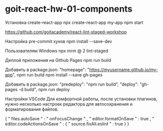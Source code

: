 # goit-react-hw-01-components
 Установка create-react-app
npx create-react-app my-app
npm start

https://github.com/goitacademy/react-lint-staged-workshop

 Настройка pre-commit хуков 
npm install --save-dev  

 Пользователям Windows 
npx mrm @ 2 lint-staged 

 Деплой приложения на Github Pages 
npm run build

 Добавить в package.json:
"homepage": "https://myusername.github.io/my-app", 
npm run build
npm install --save gh-pages

 Добавить в package.json:
"predeploy": "npm run build",
"deploy": "gh-pages -d build",
npm run deploy

 Настройки VSCode
Для комфортной работы, после установки плагинов, 
нужно несколько настроек редактора для автосохранения и форматирования файлов.

{
   " files.autoSave " : " onFocusChange " ,
   " editor.formatOnSave " : true ,
   " editor.codeActionsOnSave " : {
     " source.fixAll.eslint " : true
  }
}